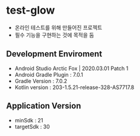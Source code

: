 # test-glow
- 온라인 테스트를 위해 만들어진 프로젝트
- 필수 기능을 구현하는 것에 목적을 둠

## Development Enviroment
- Android Studio Arctic Fox | 2020.03.01 Patch 1
- Android Gradle Plugin : 7.0.1
- Gradle Version : 7.0.2
- Kotlin version : 203-1.5.21-release-328-AS7717.8

## Application Version
- minSdk : 21
- targetSdk : 30
